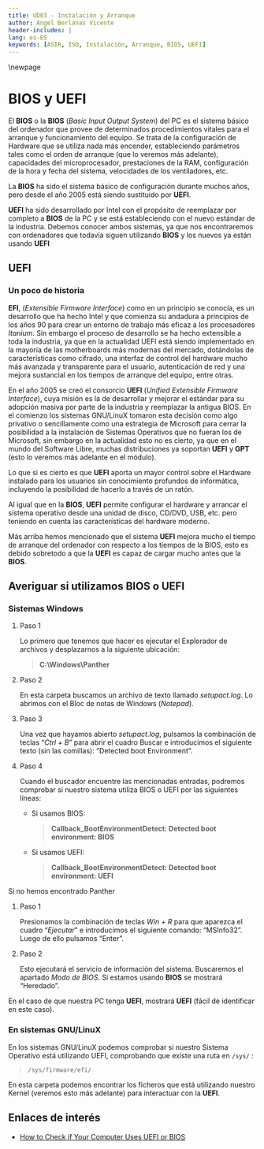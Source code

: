 ```yaml
---
title: UD03 - Instalación y Arranque
author: Angel Berlanas Vicente
header-includes: |
lang: es-ES
keywords: [ASIR, ISO, Instalación, Arranque, BIOS, UEFI]
---
```


\newpage

# BIOS y UEFI

El **BIOS** o la **BIOS** (*Basic Input Output System*) del PC es el sistema básico del ordenador que provee de determinados procedimientos vitales para el arranque y funcionamiento del equipo. Se trata de la configuración de Hardware que se utiliza nada más encender, estableciendo parámetros tales como el orden de arranque (que lo veremos más adelante), capacidades del microprocesador, prestaciones de la RAM, configuración de la hora y fecha del sistema, velocidades de los ventiladores, etc.

La **BIOS** ha sido el sistema básico de configuración durante muchos años, pero desde el año 2005 está siendo sustituido por **UEFI**.

**UEFI** ha sido desarrollado por Intel con el propósito de reemplazar por completo a **BIOS** de la PC y se está estableciendo con el nuevo estándar de la industria. Debemos conocer ambos sistemas, ya que nos encontraremos con ordenadores que todavía siguen utilizando **BIOS** y los nuevos ya están usando **UEFI**

## UEFI

### Un poco de historia 

**EFI**, (*Extensible Firmware Interface*) como en un principio se conocía, es un desarrollo que ha hecho Intel y que comienza su andadura a principios de los años 90 para crear un entorno de trabajo más eficaz a los procesadores *Itanium*. Sin embargo el proceso de desarrollo se ha hecho extensible a toda la industria, ya que en la actualidad UEFI está siendo implementado en la mayoría de las motherboards más modernas del mercado, dotándolas de características como cifrado, una interfaz de control del hardware mucho más avanzada y transparente para el usuario,  autenticación de red y una mejora sustancial en los tiempos de arranque del equipo, entre otras.

En el año 2005 se creó el consorcio **UEFI** (*Unified Extensible Firmware Interface*), cuya misión es la de desarrollar y mejorar el estándar para su adopción masiva por parte de la industria y reemplazar la antigua BIOS. En el comienzo los sistemas GNU/LinuX tomaron esta decisión como algo privativo o sencillamente como una estrategia de Microsoft para cerrar la posibilidad a la instalación de Sistemas Operativos que no fueran los de Microsoft, sin embargo en la actualidad esto no es cierto, ya que en el mundo del Software Libre, muchas distribuciones ya soportan **UEFI** y **GPT** (esto lo veremos más adelante en el módulo). 

Lo que si es cierto es que **UEFI**  aporta un mayor control sobre el Hardware instalado para los usuarios sin conocimiento profundos de informática, incluyendo la posibilidad de hacerlo a través de un ratón.

Al igual que en la **BIOS**, **UEFI** permite configurar el hardware y arrancar el sistema operativo desde una unidad de disco, CD/DVD, USB, etc. pero teniendo en cuenta las características del hardware moderno. 

Más arriba hemos mencionado que el sistema **UEFI** mejora mucho el tiempo de arranque del ordenador con respecto a los tiempos de la BIOS, esto es debido sobretodo a que la **UEFI** es capaz de cargar mucho antes que la **BIOS**.

## Averiguar si utilizamos BIOS o UEFI

### Sistemas Windows

1. Paso 1

   Lo primero que tenemos que hacer es ejecutar el Explorador de archivos y desplazarnos a la siguiente ubicación:

   > **C:\\Windows\\Panther**

2. Paso 2

   En esta carpeta buscamos un archivo de texto llamado *setupact.log*. Lo abrimos con el Bloc de notas de Windows (*Notepad*).

3. Paso 3

   Una vez que hayamos abierto *setupact.log*, pulsamos la combinación de teclas “*Ctrl + B*” para abrir el cuadro Buscar e introducimos el siguiente texto (sin las comillas): “Detected boot Environment”.

4. Paso 4

   Cuando el buscador encuentre las mencionadas entradas, podremos comprobar si nuestro sistema utiliza BIOS o UEFI por las siguientes líneas:

   + Si usamos BIOS:

      > **Callback_BootEnvironmentDetect: Detected boot environment: BIOS**

   + Si usamos UEFI:

      > **Callback_BootEnvironmentDetect: Detected boot environment: UEFI**
	  

Si no hemos encontrado Panther

1. Paso 1

   Presionamos la combinación de teclas *Win + R* para que aparezca el cuadro “*Ejecutar*” e introducimos el siguiente comando: “MSInfo32”. Luego de ello pulsamos “Enter”.

2. Paso 2

   Esto ejecutará el servicio de información del sistema. Buscaremos el apartado *Modo de BIOS*. Si estamos usando **BIOS** se mostrará “Heredado”.

  En el caso de que nuestra PC tenga **UEFI**, mostrará **UEFI** (fácil de identificar en este caso).


### En sistemas GNU/LinuX 

En los sistemas GNU/LinuX podemos comprobar si nuestro Sistema Operativo está utilizando UEFI, comprobando que existe una ruta en `/sys/` :

> `/sys/firmware/efi/`

En esta carpeta podemos encontrar los ficheros que está utilizando nuestro Kernel (veremos esto más adelante) para interactuar con la **UEFI**.

## Enlaces de interés

* [How to Check if Your Computer Uses UEFI or BIOS](https://itsfoss.com/check-uefi-or-bios/)

